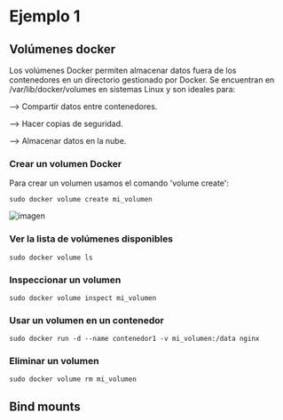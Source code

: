 # Ejemplo 1
## Volúmenes docker

Los volúmenes Docker permiten almacenar datos fuera de los contenedores en un directorio gestionado por Docker. Se encuentran en /var/lib/docker/volumes en sistemas Linux y son ideales para:

--> Compartir datos entre contenedores.

--> Hacer copias de seguridad.

--> Almacenar datos en la nube.

### Crear un volumen Docker

Para crear un volumen usamos el comando 'volume create':
```
sudo docker volume create mi_volumen
```
![imagen](https://github.com/user-attachments/assets/30312497-a7c2-49ad-9408-51bd240c7702)

### Ver la lista de volúmenes disponibles

```
sudo docker volume ls
```

### Inspeccionar un volumen

```
sudo docker volume inspect mi_volumen
```

### Usar un volumen en un contenedor

```
sudo docker run -d --name contenedor1 -v mi_volumen:/data nginx
```

### Eliminar un volumen

```
sudo docker volume rm mi_volumen
```

## Bind mounts
